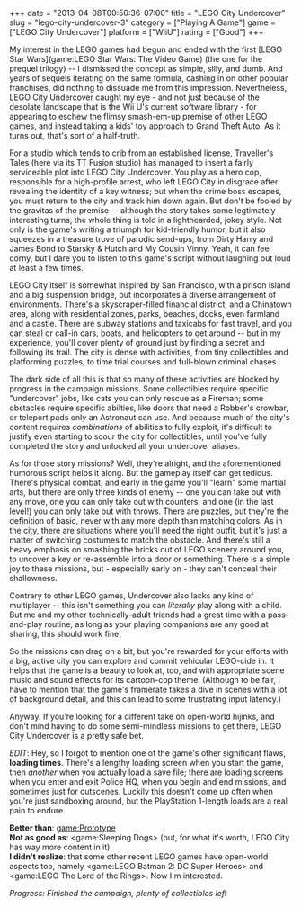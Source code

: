+++
date = "2013-04-08T00:50:36-07:00"
title = "LEGO City Undercover"
slug = "lego-city-undercover-3"
category = ["Playing A Game"]
game = ["LEGO City Undercover"]
platform = ["WiiU"]
rating = ["Good"]
+++

My interest in the LEGO games had begun and ended with the first [LEGO Star Wars](game:LEGO Star Wars: The Video Game) (the one for the prequel trilogy) -- I dismissed the concept as simple, silly, and dumb.  And years of sequels iterating on the same formula, cashing in on other popular franchises, did nothing to dissuade me from this impression.  Nevertheless, LEGO City Undercover caught my eye - and not just because of the desolate landscape that is the Wii U's current software library - for appearing to eschew the flimsy smash-em-up premise of other LEGO games, and instead taking a kids' toy approach to Grand Theft Auto.  As it turns out, that's sort of a half-truth.

For a studio which tends to crib from an established license, Traveller's Tales (here via its TT Fusion studio) has managed to insert a fairly serviceable plot into LEGO City Undercover.  You play as a hero cop, responsible for a high-profile arrest, who left LEGO City in disgrace after revealing the identity of a key witness; but when the crime boss escapes, you must return to the city and track him down again.  But don't be fooled by the gravitas of the premise -- although the story takes some legtimately interesting turns, the whole thing is told in a lighthearded, jokey style.  Not only is the game's writing a triumph for kid-friendly humor, but it also squeezes in a treasure trove of parodic send-ups, from Dirty Harry and James Bond to Starsky & Hutch and My Cousin Vinny.  Yeah, it can feel corny, but I dare you to listen to this game's script without laughing out loud at least a few times.

LEGO City itself is somewhat inspired by San Francisco, with a prison island and a big suspension bridge, but incorporates a diverse arrangement of environments.  There's a skyscraper-filled financial district, and a Chinatown area, along with residential zones, parks, beaches, docks, even farmland and a castle.  There are subway stations and taxicabs for fast travel, and you can steal or call-in cars, boats, and helicopters to get around -- but in my experience, you'll cover plenty of ground just by finding a secret and following its trail.  The city is dense with activities, from tiny collectibles and platforming puzzles, to time trial courses and full-blown criminal chases.

The dark side of all this is that so many of these activities are blocked by progress in the campaign missions.  Some collectibles require specific "undercover" jobs, like cats you can only rescue as a Fireman; some obstacles require specific abilties, like doors that need a Robber's crowbar, or teleport pads only an Astronaut can use.  And because much of the city's content requires <i>combinations</i> of abilities to fully exploit, it's difficult to justify even starting to scour the city for collectibles, until you've fully completed the story and unlocked all your undercover aliases.

As for those story missions?  Well, they're alright, and the aforementioned humorous script helps it along.  But the gameplay itself can get tedious.  There's physical combat, and early in the game you'll "learn" some martial arts, but there are only three kinds of enemy -- one you can take out with any move, one you can only take out with counters, and one (in the last level!) you can only take out with throws.  There are puzzles, but they're the definition of basic, never with any more depth than matching colors.  As in the city, there are situations where you'll need the right outfit, but it's just a matter of switching costumes to match the obstacle.  And there's still a heavy emphasis on smashing the bricks out of LEGO scenery around you, to uncover a key or re-assemble into a door or something.  There is a simple joy to these missions, but - especially early on - they can't conceal their shallowness.

Contrary to other LEGO games, Undercover also lacks any kind of multiplayer -- this isn't something you can <i>literally</i> play along with a child.  But me and my other technically-adult friends had a great time with a pass-and-play routine; as long as your playing companions are any good at sharing, this should work fine.

So the missions can drag on a bit, but you're rewarded for your efforts with a big, active city you can explore and commit vehicular LEGO-cide in.  It helps that the game is a beauty to look at, too, and with appropriate scene music and sound effects for its cartoon-cop theme.  (Although to be fair, I have to mention that the game's framerate takes a dive in scenes with a lot of background detail, and this can lead to some frustrating input latency.)

Anyway.  If you're looking for a different take on open-world hijinks, and don't mind having to do some semi-mindless missions to get there, LEGO City Undercover is a pretty safe bet.

<i>EDIT</i>: Hey, so I forgot to mention one of the game's other significant flaws, <b>loading times</b>.  There's a lengthy loading screen when you start the game, then <i>another</i> when you actually load a save file; there are loading screens when you enter and exit Police HQ, when you begin and end missions, and sometimes just for cutscenes.  Luckily this doesn't come up often when you're just sandboxing around, but the PlayStation 1-length loads are a real pain to endure. 

<b>Better than</b>: <game:Prototype>  
<b>Not as good as</b>: <game:Sleeping Dogs> (but, for what it's worth, LEGO City has way more content in it)  
<b>I didn't realize</b>: that some other recent LEGO games have open-world aspects too, namely <game:LEGO Batman 2: DC Super Heroes> and <game:LEGO The Lord of the Rings>.  Now I'm interested.

<i>Progress: Finished the campaign, plenty of collectibles left</i>